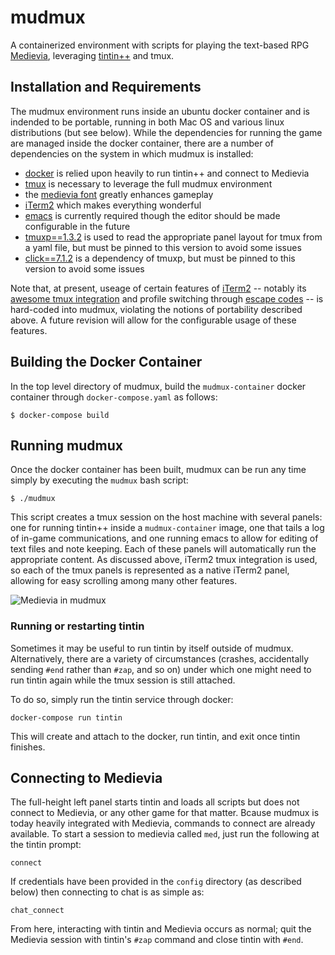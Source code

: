 # mudmux
A containerized environment with scripts for playing the text-based RPG [Medievia](http://www.medievia.com/), leveraging [tintin++](https://sourceforge.net/projects/tintin/) and tmux.

## Installation and Requirements

The mudmux environment runs inside an ubuntu docker container and is indended to be portable, running in both Mac OS and various linux distributions (but see below). While the dependencies for running the game are managed inside the docker container, there are a number of dependencies on the system in which mudmux is installed:

* [docker](https://www.docker.com/) is relied upon heavily to run tintin++ and connect to Medievia
* [tmux](https://en.wikipedia.org/wiki/Tmux) is necessary to leverage the full mudmux environment
* the [medievia font](http://www.medievia.com/fonts.html) greatly enhances gameplay
* [iTerm2](https://iterm2.com) which makes everything wonderful
* [emacs](https://www.gnu.org/software/emacs/) is currently required though the editor should be made configurable in the future
* [tmuxp==1.3.2](https://github.com/tmux-python/tmuxp) is used to read the appropriate panel layout for tmux from a yaml file, but must be pinned to this version to avoid some issues
* [click==7.1.2](https://pypi.org/project/click/) is a dependency of tmuxp, but must be pinned to this version to avoid some issues

Note that, at present, useage of certain features of [iTerm2](https://iterm2.com) -- notably its [awesome tmux integration](https://iterm2.com/documentation-tmux-integration.html) and profile switching through [escape codes](https://iterm2.com/documentation-escape-codes.html) -- is hard-coded into mudmux, violating the notions of portability described above. A future revision will allow for the configurable usage of these features.

## Building the Docker Container

In the top level directory of mudmux, build the `mudmux-container` docker container through `docker-compose.yaml` as follows:

```
$ docker-compose build
```

## Running mudmux

Once the docker container has been built, mudmux can be run any time simply by executing the `mudmux` bash script:

```
$ ./mudmux
```

This script creates a tmux session on the host machine with several panels: one for running tintin++ inside a `mudmux-container` image, one that tails a log of in-game communications, and one running emacs to allow for editing of text files and note keeping. Each of these panels will automatically run the appropriate content. As discussed above, iTerm2 tmux integration is used, so each of the tmux panels is represented as a native iTerm2 panel, allowing for easy scrolling among many other features.

![Medievia in mudmux](data/medievia_in_mudmux.png)

### Running or restarting tintin

Sometimes it may be useful to run tintin by itself outside of mudmux. Alternatively, there are a variety of circumstances (crashes, accidentally sending `#end` rather than `#zap`, and so on)  under which one might need to run tintin again while the tmux session is still attached.

To do so, simply run the tintin service through docker:

```
docker-compose run tintin
```

This will create and attach to the docker, run tintin, and exit once tintin finishes.

## Connecting to Medievia

The full-height left panel starts tintin and loads all scripts but does not connect to Medievia, or any other game for that matter. Bcause mudmux is today heavily integrated with Medievia, commands to connect are already available. To start a session to medievia called `med`, just run the following at the tintin prompt:

```
connect
```

If credentials have been provided in the `config` directory (as described below) then connecting to chat is as simple as:

```
chat_connect
```

From here, interacting with tintin and Medievia occurs as normal; quit the Medievia session with tintin's `#zap` command and close tintin with `#end`.

